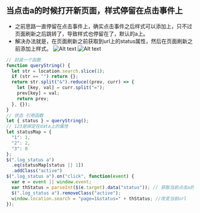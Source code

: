## 当点击a的时候打开新页面，样式停留在点击事件上
-  之前思路一直停留在点击事件上，确实点击事件之后样式可以添加上，只不过页面刷新之后跳转了，导致样式也停留在了，默认的a上。
-  解决办法就是，在页面刷新之前获取到url上的status属性，然后在页面刷新之前添加上样式。
![Alt text](./15347330041.jpg)
![Alt text](./15347330981.jpg)


``` javascript
// 封装一个函数
function queryString() {
  let str = location.search.slice(1);
  if (str == "") return {};
  return str.split("&").reduce((prev, curr) => {
    let [key, val] = curr.split("=");
    prev[key] = val;
    return prev;
  }, {});
}
// 状态 引用函数
let { status } = queryString();
// 123是绑定在data上的属性
let statusMap = {
  "1": 1,
  "2": 2,
  "3": 0
};
$(".log_status a")
  .eq(statusMap[status || 1])
  .addClass("active")
$(".log_status a").on("click", function(event) {
  var e = event || window.event;
  var thStatus = parseInt($(e.target).data("status")); // 获取当前点击a的data值
  $(".log_status a").removeClass("active");
  window.location.search = "page=1&status=" + thStatus; //改变当前url
});
``` 